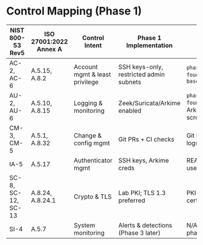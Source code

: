 # Control Mapping (Phase 1)

| NIST 800-53 Rev5 | ISO 27001:2022 Annex A | Control Intent | Phase 1 Implementation | Evidence |
|---|---|---|---|---|
| AC-2, AC-6 | A.5.15, A.8.2 | Account mgmt & least privilege | SSH keys-only, restricted admin subnets | `phases/01-foundation/soc/`, `baseline_policy.md` |
| AU-2, AU-6 | A.5.10, A.8.15 | Logging & monitoring | Zeek/Suricata/Arkime enabled | `phases/01-foundation/soc/**`, Arkime screenshots |
| CM-3, CM-5 | A.5.1, A.8.32 | Change & config mgmt | Git PRs + CI checks | Git history, Actions logs |
| IA-5 | A.5.17 | Authenticator mgmt | SSH keys, Arkime creds | README, Arkime user mgmt steps |
| SC-8, SC-12, SC-13 | A.8.24, A.8.24.1 | Crypto & TLS | Lab PKI; TLS 1.3 preferred | PKI tree, Arkime cert details |
| SI-4 | A.5.7 | System monitoring | Alerts & detections (Phase 3 later) | N/A (future phases) |
